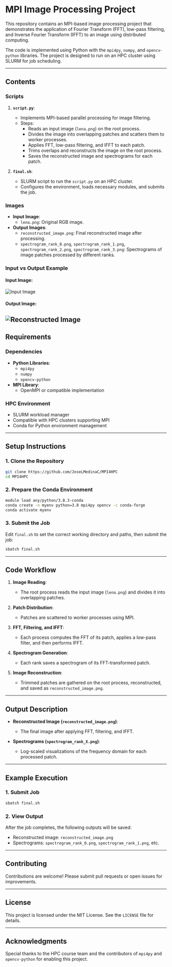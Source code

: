 # MPI Image Processing Project

This repository contains an MPI-based image processing project that demonstrates the application of Fourier Transform (FFT), low-pass filtering, and Inverse Fourier Transform (IFFT) to an image using distributed computing.

The code is implemented using Python with the `mpi4py`, `numpy`, and `opencv-python` libraries. The project is designed to run on an HPC cluster using SLURM for job scheduling.

---

## **Contents**

### **Scripts**

1. **`script.py`**:
   - Implements MPI-based parallel processing for image filtering.
   - Steps:
     - Reads an input image (`lena.png`) on the root process.
     - Divides the image into overlapping patches and scatters them to worker processes.
     - Applies FFT, low-pass filtering, and IFFT to each patch.
     - Trims overlaps and reconstructs the image on the root process.
     - Saves the reconstructed image and spectrograms for each patch.

2. **`final.sh`**:
   - SLURM script to run the `script.py` on an HPC cluster.
   - Configures the environment, loads necessary modules, and submits the job.

### **Images**

- **Input Image**:
  - `lena.png`: Original RGB image.
- **Output Images**:
  - `reconstructed_image.png`: Final reconstructed image after processing.
  - `spectrogram_rank_0.png`, `spectrogram_rank_1.png`, `spectrogram_rank_2.png`, `spectrogram_rank_3.png`: Spectrograms of image patches processed by different ranks.
### **Input vs Output Example**

#### **Input Image:**
![Input Image](lena.png)

#### **Output Image:**
![Reconstructed Image](reconstructed_image.png)
---

## **Requirements**

### **Dependencies**

- **Python Libraries**:
  - `mpi4py`
  - `numpy`
  - `opencv-python`
- **MPI Library**:
  - OpenMPI or compatible implementation

### **HPC Environment**

- SLURM workload manager
- Compatible with HPC clusters supporting MPI
- Conda for Python environment management

---

## **Setup Instructions**

### **1. Clone the Repository**

```bash
git clone https://github.com/JoseLMedinaC/MPI4HPC
cd MPI4HPC
```

### **2. Prepare the Conda Environment**

```bash
module load any/python/3.8.3-conda
conda create -n myenv python=3.8 mpi4py opencv -c conda-forge
conda activate myenv
```

### **3. Submit the Job**

Edit `final.sh` to set the correct working directory and paths, then submit the job:

```bash
sbatch final.sh
```

---

## **Code Workflow**

1. **Image Reading**:
   - The root process reads the input image (`lena.png`) and divides it into overlapping patches.

2. **Patch Distribution**:
   - Patches are scattered to worker processes using MPI.

3. **FFT, Filtering, and IFFT**:
   - Each process computes the FFT of its patch, applies a low-pass filter, and then performs IFFT.

4. **Spectrogram Generation**:
   - Each rank saves a spectrogram of its FFT-transformed patch.

5. **Image Reconstruction**:
   - Trimmed patches are gathered on the root process, reconstructed, and saved as `reconstructed_image.png`.

---

## **Output Description**

- **Reconstructed Image (`reconstructed_image.png`)**:
  - The final image after applying FFT, filtering, and IFFT.

- **Spectrograms (`spectrogram_rank_X.png`)**:
  - Log-scaled visualizations of the frequency domain for each processed patch.

---

## **Example Execution**

### **1. Submit Job**

```bash
sbatch final.sh
```

### **2. View Output**

After the job completes, the following outputs will be saved:

- Reconstructed image: `reconstructed_image.png`
- Spectrograms: `spectrogram_rank_0.png`, `spectrogram_rank_1.png`, etc.

---

## **Contributing**

Contributions are welcome! Please submit pull requests or open issues for improvements.

---

## **License**

This project is licensed under the MIT License. See the `LICENSE` file for details.

---

## **Acknowledgments**

Special thanks to the HPC course team and the contributors of `mpi4py` and `opencv-python` for enabling this project.

